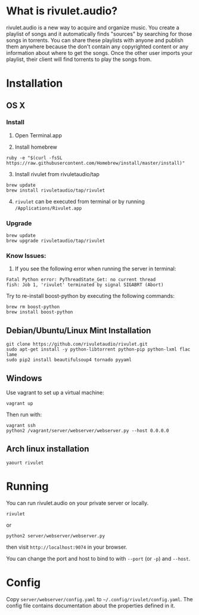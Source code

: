 # What is rivulet.audio?

rivulet.audio is a new way to acquire and organize music. You create a playlist of songs and it automatically finds "sources" by searching for those songs in torrents. You can share these playlists with anyone and publish them anywhere because the don't contain any copyrighted content or any information about where to get the songs. Once the other user imports your playlist, their client will find torrents to play the songs from.

# Installation

## OS X

### Install

1. Open Terminal.app

2. Install homebrew

  ```
  ruby -e "$(curl -fsSL https://raw.githubusercontent.com/Homebrew/install/master/install)"
  ```

3. Install rivulet from rivuletaudio/tap

  ```
  brew update
  brew install rivuletaudio/tap/rivulet
  ```

4. `rivulet` can be executed from terminal or by running `/Applications/Rivulet.app`

### Upgrade

```
brew update
brew upgrade rivuletaudio/tap/rivulet
```

### Know Issues: 
1. If you see the following error when running the server in terminal:

  ```
  Fatal Python error: PyThreadState_Get: no current thread
  fish: Job 1, 'rivulet' terminated by signal SIGABRT (Abort)
  ```

  Try to re-install boost-python by executing the following commands:

  ```
  brew rm boost-python
  brew install boost-python
  ```

## Debian/Ubuntu/Linux Mint Installation

```
git clone https://github.com/rivuletaudio/rivulet.git
sudo apt-get install -y python-libtorrent python-pip python-lxml flac lame
sudo pip2 install beautifulsoup4 tornado pyyaml
```

## Windows

Use vagrant to set up a virtual machine:

```
vagrant up
```

Then run with:

```
vagrant ssh
python2 /vagrant/server/webserver/webserver.py --host 0.0.0.0
```

## Arch linux installation

```
yaourt rivulet
```

# Running

You can run rivulet.audio on your private server or locally.

```
rivulet
```

or


```
python2 server/webserver/webserver.py
```

then visit `http://localhost:9074` in your browser.

You can change the port and host to bind to with `--port` (or `-p`) and `--host`.

# Config

Copy `server/webserver/config.yaml` to `~/.config/rivulet/config.yaml`. The config file contains documentation about the properties defined in it.

